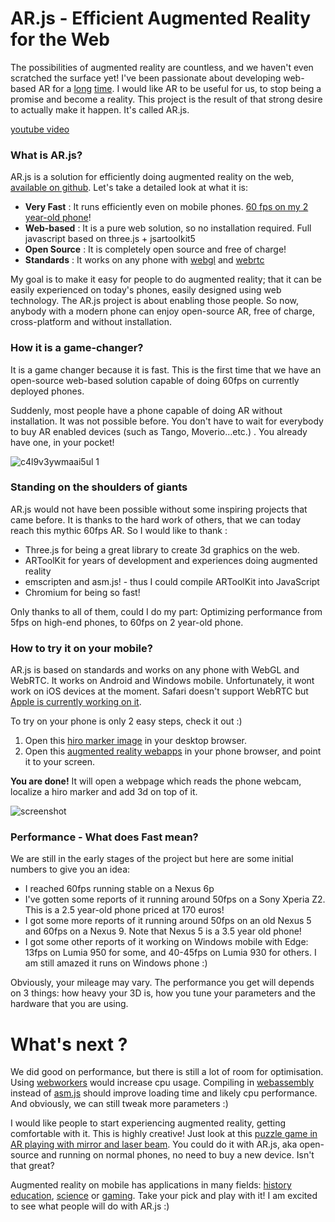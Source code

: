 # AR.js - Efficient Augmented Reality for the Web

The possibilities of augmented reality are countless, and we haven't even scratched the surface yet!
I've been passionate about developing web-based AR for a [long](https://www.youtube.com/watch?v=rzLuJxTraos) [time](https://github.com/abrockmeier/threex.webar). I would like AR to be useful for us, to stop being a promise and become a reality. This project is the result of that strong desire to actually make it happen. It's called AR.js. 

[youtube video](https://www.youtube.com/watch?v=0MtvjFg7tik)

### What is AR.js? 

AR.js is a solution for efficiently doing augmented reality on the web, [available on github](https://github.com/abrockmeier/ar.js). Let's take a detailed look at what it is: 

- **Very Fast** : It runs efficiently even on mobile phones. [60 fps on my 2 year-old phone](https://twitter.com/jerome_etienne/status/831333879810236421)!
- **Web-based** : It is a pure web solution, so no installation required. Full javascript based on three.js + jsartoolkit5
- **Open Source** : It is completely open source and free of charge!
- **Standards** : It works on any phone with [webgl](http://caniuse.com/#feat=webgl) and [webrtc](http://caniuse.com/#feat=stream)

My goal is to make it easy for people to do augmented reality; that it can be easily experienced on today's phones, easily designed using web technology. The AR.js project is about enabling those people. So now, anybody with a modern phone can enjoy open-source AR, free of charge, cross-platform and without installation.

### How it is a game-changer?

It is a game changer because it is fast. This is the first time that we have an open-source web-based solution capable of doing 60fps on currently deployed phones. 

Suddenly, most people have a phone capable of doing AR without installation. It was not possible before. You don't have to wait for everybody to buy AR enabled devices (such as Tango, Moverio...etc.) . You already have one, in your pocket!  

![c4l9v3ywmaai5ul 1](https://cloud.githubusercontent.com/assets/252962/23409880/23683520-fdc5-11e6-8c9b-f3e6dee9605a.jpg)

### Standing on the shoulders of giants 
AR.js would not have been possible without some inspiring projects that came before. It is thanks to the hard work of others, that we can today reach this mythic 60fps AR. So I would like to thank :

* Three.js for being a great library to create 3d graphics on the web.
* ARToolKit for years of development and experiences doing augmented reality
* emscripten and asm.js! - thus I could compile ARToolKit into JavaScript
* Chromium for being so fast!

Only thanks to all of them, could I do my part: Optimizing performance from 5fps on high-end phones, to 60fps on 2 year-old phone.

### How to try it on your mobile?

AR.js is based on standards and works on any phone with WebGL and WebRTC. It works on Android and Windows mobile. Unfortunately, it wont work on iOS devices at the moment. Safari doesn't support WebRTC but [Apple is currently working on it](https://webkit.org/status/#specification-webrtc).

To try on your phone is only 2 easy steps, check it out :)

1. Open this [hiro marker image](https://abrockmeier.github.io/AR.js/data/images/HIRO.jpg) in your desktop browser.
1. Open this [augmented reality webapps](https://abrockmeier.github.io/AR.js/three.js/examples/mobile-performance.html) in your phone browser, and point it to your screen.

**You are done!** It will open a webpage which reads the phone webcam, localize a hiro marker and add 3d on top of it.

![screenshot](https://cloud.githubusercontent.com/assets/252962/23072106/73a0656c-f528-11e6-9fcd-3c900d1d47d3.jpg)

### Performance - What does Fast mean? 

We are still in the early stages of  the project but here are some initial numbers to give you an idea: 

- I reached 60fps running stable on a Nexus 6p
- I've gotten some reports of it running around 50fps on a Sony Xperia Z2. This is a 2.5 year-old phone priced at 170 euros! 
- I got some more reports of it running around 50fps on an old Nexus 5 and 60fps on a Nexus 9. Note that Nexus 5 is a 3.5 year old phone!
- I got some other reports of it working on Windows mobile with Edge: 13fps on Lumia 950 for some, and 40-45fps on Lumia 930 for others. I am still amazed it runs on Windows phone :)

Obviously, your mileage may vary. The performance you get will depends on 3 things: how heavy your 3D is, how you tune your parameters and the hardware that you are using.

# What's next ?

We did good on performance, but there is still a lot of room for optimisation. Using [webworkers](https://developer.mozilla.org/en-US/docs/Web/API/Web_Workers_API/Using_web_workers)  would increase cpu usage. Compiling in [webassembly](https://webassembly.org) instead of [asm.js](http://asmjs.org/) should improve loading time and likely cpu performance. And obviously, we can still tweak more parameters :)

I would like people to start experiencing augmented reality, getting comfortable with it. This is highly creative! Just look at this [puzzle game in AR playing with mirror and laser beam](https://www.youtube.com/watch?v=OzLJb7HitvA). You could do it with AR.js, aka open-source and  running on normal phones, no need to buy a new device. Isn't that great? 

Augmented reality on mobile has applications in many fields: [history education](https://www.youtube.com/watch?v=gyp8ZYtyu_M), [science](https://www.youtube.com/watch?v=gMxdBdLpVgc) or [gaming](https://www.youtube.com/watch?v=kEMDgvfFUcI). Take your pick and play with it! I am excited to see what people will do with AR.js :)
